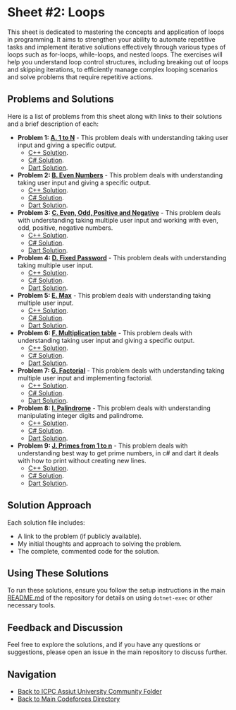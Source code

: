 # Sheet #2: Loops

This sheet is dedicated to mastering the concepts and application of loops in programming. It aims to strengthen your ability to automate repetitive tasks and implement iterative solutions effectively through various types of loops such as for-loops, while-loops, and nested loops. The exercises will help you understand loop control structures, including breaking out of loops and skipping iterations, to efficiently manage complex looping scenarios and solve problems that require repetitive actions.

## Problems and Solutions

Here is a list of problems from this sheet along with links to their solutions and a brief description of each:

- **Problem 1: [A. 1 to N](./A.%201%20to%20N/)** - This problem deals with understanding taking user input and giving a specific output.
    - [C++ Solution](./A.%201%20to%20N/main.cpp).
    - [C# Solution](./A.%201%20to%20N/main.cs).
    - [Dart Solution](./A.%201%20to%20N/main.dart).
- **Problem 2: [B. Even Numbers](./B.%20Even%20Numbers/)** - This problem deals with understanding taking user input and giving a specific output.
    - [C++ Solution](./B.%20Even%20Numbers/main.cpp).
    - [C# Solution](./B.%20Even%20Numbers/main.cs).
    - [Dart Solution](./B.%20Even%20Numbers/main.dart).
- **Problem 3: [C. Even, Odd, Positive and Negative](./C.%20Even,%20Odd,%20Positive%20and%20Negative/)** - This problem deals with understanding taking multiple user input and working with even, odd, positive, negative numbers.
    - [C++ Solution](./C.%20Even,%20Odd,%20Positive%20and%20Negative/main.cpp).
    - [C# Solution](./C.%20Even,%20Odd,%20Positive%20and%20Negative/main.cs).
    - [Dart Solution](./C.%20Even,%20Odd,%20Positive%20and%20Negative/main.dart).
- **Problem 4: [D. Fixed Password](./D.%20Fixed%20Password/)** - This problem deals with understanding taking multiple user input.
    - [C++ Solution](./D.%20Fixed%20Password/main.cpp).
    - [C# Solution](./D.%20Fixed%20Password/main.cs).
    - [Dart Solution](./D.%20Fixed%20Password/main.dart).
- **Problem 5: [E. Max](./E.%20Max/)** - This problem deals with understanding taking multiple user input.
    - [C++ Solution](./E.%20Max/main.cpp).
    - [C# Solution](./E.%20Max/main.cs).
    - [Dart Solution](./E.%20Max/main.dart).
- **Problem 6: [F. Multiplication table](./F.%20Multiplication%20table/)** - This problem deals with understanding taking user input and giving a specific output.
    - [C++ Solution](./F.%20Multiplication%20table/main.cpp).
    - [C# Solution](./F.%20Multiplication%20table/main.cs).
    - [Dart Solution](./F.%20Multiplication%20table/main.dart).
- **Problem 7: [G. Factorial](./G.%20Factorial/)** - This problem deals with understanding taking multiple user input and implementing factorial.
    - [C++ Solution](./G.%20Factorial/main.cpp).
    - [C# Solution](./G.%20Factorial/main.cs).
    - [Dart Solution](./G.%20Factorial/main.dart).
- **Problem 8: [I. Palindrome](./I.%20Palindrome/)** - This problem deals with understanding manipulating integer digits and palindrome.
    - [C++ Solution](./I.%20Palindrome/main.cpp).
    - [C# Solution](./I.%20Palindrome/main.cs).
    - [Dart Solution](./I.%20Palindrome/main.dart).
- **Problem 9: [J. Primes from 1 to n](./J.%20Primes%20from%201%20to%20n/)** - This problem deals with understanding best way to get prime numbers, in c# and dart it deals with how to print without creating new lines.
    - [C++ Solution](./J.%20Primes%20from%201%20to%20n/main.cpp).
    - [C# Solution](./J.%20Primes%20from%201%20to%20n/main.cs).
    - [Dart Solution](./J.%20Primes%20from%201%20to%20n/main.dart).

## Solution Approach

Each solution file includes:
- A link to the problem (if publicly available).
- My initial thoughts and approach to solving the problem.
- The complete, commented code for the solution.

## Using These Solutions

To run these solutions, ensure you follow the setup instructions in the main [README.md](/README.md) of the repository for details on using `dotnet-exec` or other necessary tools.

## Feedback and Discussion

Feel free to explore the solutions, and if you have any questions or suggestions, please open an issue in the main repository to discuss further.

## Navigation

- [Back to ICPC Assiut University Community Folder](../)
- [Back to Main Codeforces Directory](../../)
